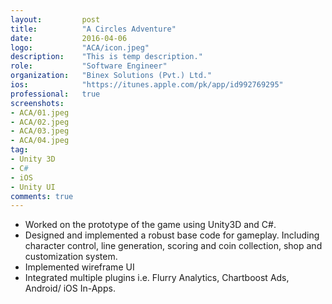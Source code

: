 ```yaml
---
layout:			post
title:			"A Circles Adventure"
date:			2016-04-06
logo:			"ACA/icon.jpeg"
description:	"This is temp description."
role:			"Software Engineer"
organization:	"Binex Solutions (Pvt.) Ltd."
ios:			"https://itunes.apple.com/pk/app/id992769295"
professional:	true
screenshots:
- ACA/01.jpeg
- ACA/02.jpeg
- ACA/03.jpeg
- ACA/04.jpeg
tag:
- Unity 3D 
- C#
- iOS
- Unity UI
comments: true
---
```


* Worked on the prototype of the game using Unity3D and C#.
* Designed and implemented a robust base code for gameplay. Including character control, line generation, scoring and coin collection, shop and customization system.
* Implemented wireframe UI
* Integrated multiple plugins i.e. Flurry Analytics, Chartboost Ads, Android/ iOS In-Apps.
